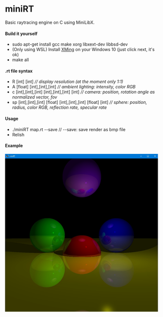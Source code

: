 # miniRT  
Basic raytracing engine on C using MiniLibX.  

#### Build it yourself

- sudo apt-get install gcc make xorg libxext-dev libbsd-dev  
- (Only using WSL) Install [XMing](https://sourceforge.net/projects/xming/) on your Windows 10 (just click next, it's ok)  
- make all  

#### .rt file syntax

- R [int] [int] *// display resolution (at the moment only 1:1)*  
- A [float] [int],[int],[int] *// ambient lighting: intensity, color RGB*  
- c [int],[int],[int] [int],[int],[int] [int] *// camera: position, rotation angle as normalized vector, fov*  
- sp [int],[int],[int] [float] [int],[int],[int] [float] [int] *// sphere: position, radius, color RGB, reflection rate, specular rate*  

#### Usage

- ./miniRT map.rt --save // --save: save render as bmp file  
- Relish  

#### Example

![Beautiful render](https://github.com/awend0/miniRT/blob/master/screenshots/image.jpg?raw=true)
